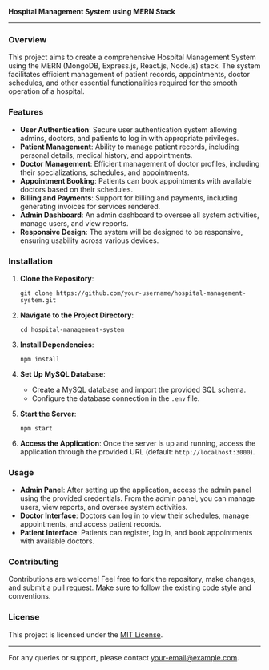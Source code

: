 **Hospital Management System using MERN Stack**

---

### Overview

This project aims to create a comprehensive Hospital Management System using the MERN (MongoDB, Express.js, React.js, Node.js) stack. The system facilitates efficient management of patient records, appointments, doctor schedules, and other essential functionalities required for the smooth operation of a hospital.

### Features

- **User Authentication**: Secure user authentication system allowing admins, doctors, and patients to log in with appropriate privileges.
- **Patient Management**: Ability to manage patient records, including personal details, medical history, and appointments.
- **Doctor Management**: Efficient management of doctor profiles, including their specializations, schedules, and appointments.
- **Appointment Booking**: Patients can book appointments with available doctors based on their schedules.
- **Billing and Payments**: Support for billing and payments, including generating invoices for services rendered.
- **Admin Dashboard**: An admin dashboard to oversee all system activities, manage users, and view reports.
- **Responsive Design**: The system will be designed to be responsive, ensuring usability across various devices.

### Installation

1. **Clone the Repository**: 
   ```
   git clone https://github.com/your-username/hospital-management-system.git
   ```

2. **Navigate to the Project Directory**:
   ```
   cd hospital-management-system
   ```

3. **Install Dependencies**:
   ```
   npm install
   ```

4. **Set Up MySQL Database**:
   - Create a MySQL database and import the provided SQL schema.
   - Configure the database connection in the `.env` file.

5. **Start the Server**:
   ```
   npm start
   ```

6. **Access the Application**:
   Once the server is up and running, access the application through the provided URL (default: `http://localhost:3000`).

### Usage

- **Admin Panel**: After setting up the application, access the admin panel using the provided credentials. From the admin panel, you can manage users, view reports, and oversee system activities.
- **Doctor Interface**: Doctors can log in to view their schedules, manage appointments, and access patient records.
- **Patient Interface**: Patients can register, log in, and book appointments with available doctors.

### Contributing

Contributions are welcome! Feel free to fork the repository, make changes, and submit a pull request. Make sure to follow the existing code style and conventions.

### License

This project is licensed under the [MIT License](LICENSE).

---

For any queries or support, please contact [your-email@example.com](mailto:your-email@example.com).

